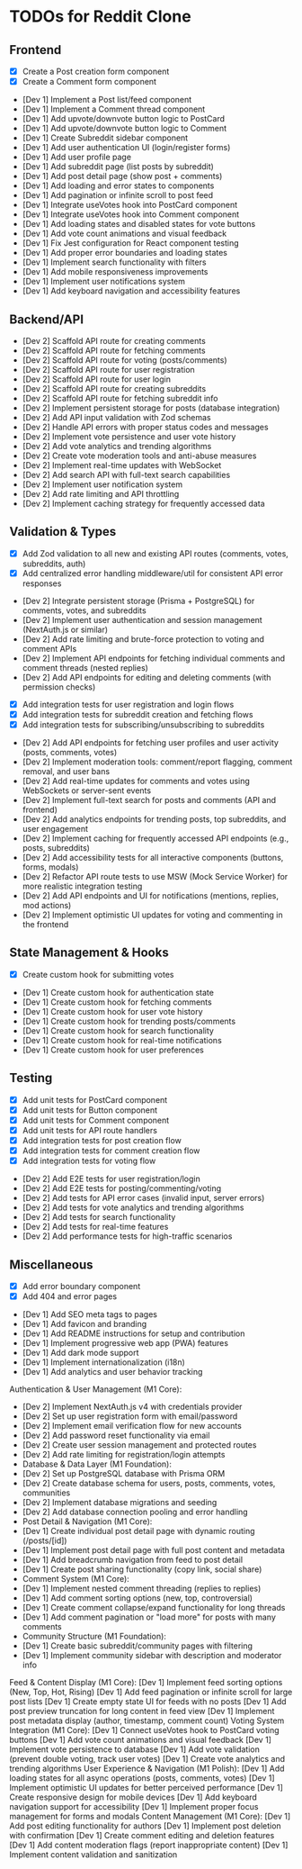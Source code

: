 # TODOs for Reddit Clone

## Frontend
- [x] Create a Post creation form component
- [x] Create a Comment form component
- [Dev 1] Implement a Post list/feed component
- [Dev 1] Implement a Comment thread component
- [Dev 1] Add upvote/downvote button logic to PostCard
- [Dev 1] Add upvote/downvote button logic to Comment
- [Dev 1] Create Subreddit sidebar component
- [Dev 1] Add user authentication UI (login/register forms)
- [Dev 1] Add user profile page
- [Dev 1] Add subreddit page (list posts by subreddit)
- [Dev 1] Add post detail page (show post + comments)
- [Dev 1] Add loading and error states to components
- [Dev 1] Add pagination or infinite scroll to post feed
- [Dev 1] Integrate useVotes hook into PostCard component
- [Dev 1] Integrate useVotes hook into Comment component
- [Dev 1] Add loading states and disabled states for vote buttons
- [Dev 1] Add vote count animations and visual feedback
- [Dev 1] Fix Jest configuration for React component testing
- [Dev 1] Add proper error boundaries and loading states
- [Dev 1] Implement search functionality with filters
- [Dev 1] Add mobile responsiveness improvements
- [Dev 1] Implement user notifications system
- [Dev 1] Add keyboard navigation and accessibility features

## Backend/API
- [Dev 2] Scaffold API route for creating comments
- [Dev 2] Scaffold API route for fetching comments
- [Dev 2] Scaffold API route for voting (posts/comments)
- [Dev 2] Scaffold API route for user registration
- [Dev 2] Scaffold API route for user login
- [Dev 2] Scaffold API route for creating subreddits
- [Dev 2] Scaffold API route for fetching subreddit info
- [Dev 2] Implement persistent storage for posts (database integration)
- [Dev 2] Add API input validation with Zod schemas
- [Dev 2] Handle API errors with proper status codes and messages
- [Dev 2] Implement vote persistence and user vote history
- [Dev 2] Add vote analytics and trending algorithms
- [Dev 2] Create vote moderation tools and anti-abuse measures
- [Dev 2] Implement real-time updates with WebSocket
- [Dev 2] Add search API with full-text search capabilities
- [Dev 2] Implement user notification system
- [Dev 2] Add rate limiting and API throttling
- [Dev 2] Implement caching strategy for frequently accessed data

## Validation & Types
- [x] Add Zod validation to all new and existing API routes (comments, votes, subreddits, auth)
- [x] Add centralized error handling middleware/util for consistent API error responses
- [Dev 2] Integrate persistent storage (Prisma + PostgreSQL) for comments, votes, and subreddits
- [Dev 2] Implement user authentication and session management (NextAuth.js or similar)
- [Dev 2] Add rate limiting and brute-force protection to voting and comment APIs
- [Dev 2] Implement API endpoints for fetching individual comments and comment threads (nested replies)
- [Dev 2] Add API endpoints for editing and deleting comments (with permission checks)
- [x] Add integration tests for user registration and login flows
- [x] Add integration tests for subreddit creation and fetching flows
- [x] Add integration tests for subscribing/unsubscribing to subreddits
- [Dev 2] Add API endpoints for fetching user profiles and user activity (posts, comments, votes)
- [Dev 2] Implement moderation tools: comment/report flagging, comment removal, and user bans
- [Dev 2] Add real-time updates for comments and votes using WebSockets or server-sent events
- [Dev 2] Implement full-text search for posts and comments (API and frontend)
- [Dev 2] Add analytics endpoints for trending posts, top subreddits, and user engagement
- [Dev 2] Implement caching for frequently accessed API endpoints (e.g., posts, subreddits)
- [Dev 2] Add accessibility tests for all interactive components (buttons, forms, modals)
- [Dev 2] Refactor API route tests to use MSW (Mock Service Worker) for more realistic integration testing
- [Dev 2] Add API endpoints and UI for notifications (mentions, replies, mod actions)
- [Dev 2] Implement optimistic UI updates for voting and commenting in the frontend

## State Management & Hooks
- [x] Create custom hook for submitting votes
- [Dev 1] Create custom hook for authentication state
- [Dev 1] Create custom hook for fetching comments
- [Dev 1] Create custom hook for user vote history
- [Dev 1] Create custom hook for trending posts/comments
- [Dev 1] Create custom hook for search functionality
- [Dev 1] Create custom hook for real-time notifications
- [Dev 1] Create custom hook for user preferences

## Testing
- [x] Add unit tests for PostCard component
- [x] Add unit tests for Button component
- [x] Add unit tests for Comment component
- [x] Add unit tests for API route handlers
- [x] Add integration tests for post creation flow
- [x] Add integration tests for comment creation flow
- [x] Add integration tests for voting flow
- [Dev 2] Add E2E tests for user registration/login
- [Dev 2] Add E2E tests for posting/commenting/voting
- [Dev 2] Add tests for API error cases (invalid input, server errors)
- [Dev 2] Add tests for vote analytics and trending algorithms
- [Dev 2] Add tests for search functionality
- [Dev 2] Add tests for real-time features
- [Dev 2] Add performance tests for high-traffic scenarios

## Miscellaneous
- [x] Add error boundary component
- [x] Add 404 and error pages
- [Dev 1] Add SEO meta tags to pages
- [Dev 1] Add favicon and branding
- [Dev 1] Add README instructions for setup and contribution
- [Dev 1] Implement progressive web app (PWA) features
- [Dev 1] Add dark mode support
- [Dev 1] Implement internationalization (i18n)
- [Dev 1] Add analytics and user behavior tracking

Authentication & User Management (M1 Core):
- [Dev 2] Implement NextAuth.js v4 with credentials provider
- [Dev 2] Set up user registration form with email/password
- [Dev 2] Implement email verification flow for new accounts
- [Dev 2] Add password reset functionality via email
- [Dev 2] Create user session management and protected routes
- [Dev 2] Add rate limiting for registration/login attempts
- Database & Data Layer (M1 Foundation):
- [Dev 2] Set up PostgreSQL database with Prisma ORM
- [Dev 2] Create database schema for users, posts, comments, votes, communities
- [Dev 2] Implement database migrations and seeding
- [Dev 2] Add database connection pooling and error handling
- Post Detail & Navigation (M1 Core):
- [Dev 1] Create individual post detail page with dynamic routing (/posts/[id])
- [Dev 1] Implement post detail page with full post content and metadata
- [Dev 1] Add breadcrumb navigation from feed to post detail
- [Dev 1] Create post sharing functionality (copy link, social share)
- Comment System (M1 Core):
- [Dev 1] Implement nested comment threading (replies to replies)
- [Dev 1] Add comment sorting options (new, top, controversial)
- [Dev 1] Create comment collapse/expand functionality for long threads
- [Dev 1] Add comment pagination or "load more" for posts with many comments
- Community Structure (M1 Foundation):
- [Dev 1] Create basic subreddit/community pages with filtering
- [Dev 1] Implement community sidebar with description and moderator info

Feed & Content Display (M1 Core):
[Dev 1] Implement feed sorting options (New, Top, Hot, Rising)
[Dev 1] Add feed pagination or infinite scroll for large post lists
[Dev 1] Create empty state UI for feeds with no posts
[Dev 1] Add post preview truncation for long content in feed view
[Dev 1] Implement post metadata display (author, timestamp, comment count)
Voting System Integration (M1 Core):
[Dev 1] Connect useVotes hook to PostCard voting buttons
[Dev 1] Add vote count animations and visual feedback
[Dev 1] Implement vote persistence to database
[Dev 1] Add vote validation (prevent double voting, track user votes)
[Dev 1] Create vote analytics and trending algorithms
User Experience & Navigation (M1 Polish):
[Dev 1] Add loading states for all async operations (posts, comments, votes)
[Dev 1] Implement optimistic UI updates for better perceived performance
[Dev 1] Create responsive design for mobile devices
[Dev 1] Add keyboard navigation support for accessibility
[Dev 1] Implement proper focus management for forms and modals
Content Management (M1 Core):
[Dev 1] Add post editing functionality for authors
[Dev 1] Implement post deletion with confirmation
[Dev 1] Create comment editing and deletion features
[Dev 1] Add content moderation flags (report inappropriate content)
[Dev 1] Implement content validation and sanitization